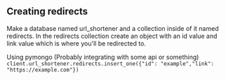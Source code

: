 ## Creating redirects
Make a database named url_shortener and a collection inside of it named redirects. In the redirects collection create an object with an id value and link value which is where you'll be redirected to.

Using pymongo (Probably integrating with some api or something)
``client.url_shortener.redirects.insert_one({"id": "example","link": "https://example.com"})``
